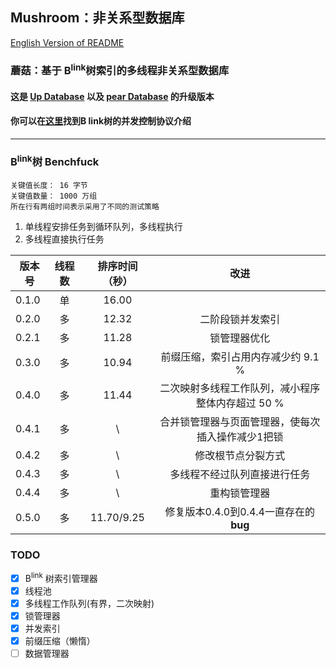 ## Mushroom：非关系型数据库
[English Version of README](./README.en.md)

### 蘑菇：基于 B<sup>link</sup>树索引的多线程非关系型数据库

#### 这是 [Up Database](http://www.github.com/UncP/Up_Database) 以及 [pear Database](http://www.github.com/UncP/pear) 的升级版本

#### 你可以在[这里](https://zhuanlan.zhihu.com/p/24800198)找到B link树的并发控制协议介绍

***

### B<sup>link</sup>树 Benchfuck
`关键值长度： 16 字节`  
`关键值数量： 1000 万组`  
`所在行有两组时间表示采用了不同的测试策略`
1. 单线程安排任务到循环队列，多线程执行
2. 多线程直接执行任务

|  版本号  |  线程数  |  排序时间（秒） |           改进             |
|--------|:-------:|:-----------:|:-----------------------------:|
| 0.1.0  |  单  |    16.00    ||
| 0.2.0  |  多  |    12.32    |         二阶段锁并发索引          |
| 0.2.1  |  多  |    11.28    |            锁管理器优化                      |
| 0.3.0  |  多  |    10.94    |  前缀压缩，索引占用内存减少约 9.1 %             |
| 0.4.0  |  多  |    11.44    |  二次映射多线程工作队列，减小程序整体内存超过 50 % |
| 0.4.1  |  多  |    \   |  合并锁管理器与页面管理器，使每次插入操作减少1把锁 |
| 0.4.2  |  多  |    \   |  修改根节点分裂方式 |
| 0.4.3  |  多  |    \   |  多线程不经过队列直接进行任务 |
| 0.4.4  |  多  |    \   |  重构锁管理器 |
| 0.5.0  |  多  |    11.70/9.25   |  修复版本0.4.0到0.4.4一直存在的**bug** |


### TODO
- [x] B<sup>link</sup> 树索引管理器
- [x] 线程池
- [x] 多线程工作队列(有界，二次映射)
- [x] 锁管理器
- [x] 并发索引
- [x] 前缀压缩（懒惰）
- [ ] 数据管理器
